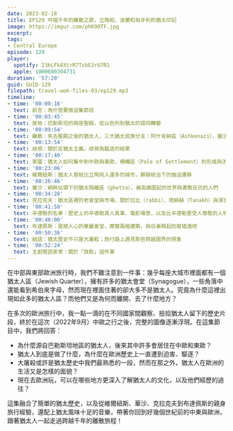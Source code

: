 ```yaml
---
date: 2023-02-18
title: EP129 吟唱千年的離散之歌，立陶宛、波蘭和匈牙利的猶太印記
image: https://imgur.com/phK9OTF.jpg
excerpt: 
tags:
- Central Europe
episode: 129
player:
  spotify: 23kLFk8XtrR7TsbE3rU7R1
  apple: 1000600304731
duration: '57:20'
guid: GUID-129
filepath: travel-wok-files-03/ep129.mp3
timeline:
- time: '00:00:16'
  text: 前言：為什麼要做這集節目
- time: '00:03:45'
  text: 故地：巴勒斯坦的兩座聖殿，從以色列到猶太的認同轉變
- time: '00:09:54'
  text: 離散：失去聖殿之後的猶太人，三大猶太民族分支：阿什肯納茲（Ashkenazi）、塞法迪（Sephardi）與米茲拉（Mizrahi）
- time: '00:13:54'
  text: 歧視：關於反猶太主義，歧視與驅逐的結果
- time: '00:17:40'
  text: 家園：猶太人如何集中到中歐與東歐，柵欄區（Pale of Settlement）的形成與消失
- time: '00:23:06'
  text: 維爾紐斯：猶太人曾經比立陶宛人還多的城市，蘇聯統治下的強迫遷移
- time: '00:26:46'
  text: 華沙：納粹佔領下的猶太隔離區（ghetto），被高牆圍起的世界與勇敢反抗的人們
- time: '00:34:28'
  text: 克拉克夫：猶太區裡的老會堂與市場，關於拉比（rabbi）、塔納赫（Tanakh）與潔食（kosher）
- time: '00:41:58'
  text: 辛德勒的名單：歷史上的辛德勒真人真事、電影場景，以及比辛德勒更受人尊敬的人物 Tadeusz Pankiewicz
- time: '00:48:00'
  text: 布達佩斯：震撼人心的華麗會堂，摩爾風格建築，與日漸興起的廢墟酒吧
- time: '00:50:36'
  text: 結語：猶太歷史不只是大屠殺；旅行路上遇見那些跨越國界的現象
- time: '00:52:24'
  text: 主廚閒話家常：關於「放鬆」這件事
---
```

在中部與東部歐洲旅行時，我們不難注意到一件事：幾乎每座大城市裡面都有一個猶太人區（Jewish Quarter），擁有許多的猶太會堂（Synagogue），一些角落中還能看到希伯來字母，然而現在裡面住著的卻大多不是猶太人。究竟為什麼這裡出現如此多的猶太人區？而他們又是為何而離開、去了什麼地方？

在多次的歐洲旅行中，我一點一滴的在不同國家間觀察、撿拾猶太人留下的歷史片段，終於在這次（2022年9月）中歐之行之後，完整的圖像逐漸浮現。在這集節目中，我們將回答：

* 為什麼源自巴勒斯坦地區的猶太人，後來其中許多會居住在中歐和東歐？
* 猶太人到底是做了什麼，為什麼在歐洲歷史上一直遭到迫害、驅逐？
* 大屠殺或許是猶太歷史中我們最熟悉的一段，然而在那之外，猶太人在歐洲的生活又是怎樣的面貌？
* 現在去歐洲玩，可以在哪些地方更深入了解猶太人的文化，以及他們經歷的過往？

這集融合了簡單的猶太歷史，以及從維爾紐斯、華沙、克拉克夫到布達佩斯的親身旅行經驗，還配上猶太風味十足的音樂，帶著你回到好幾個世紀前的中東與歐洲，跟著猶太人一起走過跨越千年的離散旅程！
